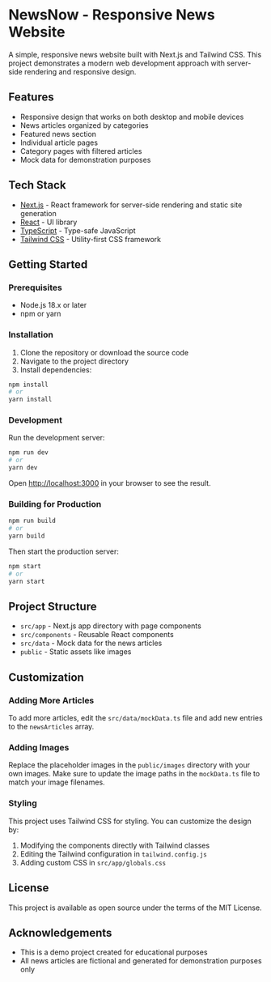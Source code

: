 # NewsNow - Responsive News Website

A simple, responsive news website built with Next.js and Tailwind CSS. This project demonstrates a modern web development approach with server-side rendering and responsive design.

## Features

- Responsive design that works on both desktop and mobile devices
- News articles organized by categories
- Featured news section
- Individual article pages
- Category pages with filtered articles
- Mock data for demonstration purposes

## Tech Stack

- [Next.js](https://nextjs.org/) - React framework for server-side rendering and static site generation
- [React](https://reactjs.org/) - UI library
- [TypeScript](https://www.typescriptlang.org/) - Type-safe JavaScript
- [Tailwind CSS](https://tailwindcss.com/) - Utility-first CSS framework

## Getting Started

### Prerequisites

- Node.js 18.x or later
- npm or yarn

### Installation

1. Clone the repository or download the source code
2. Navigate to the project directory
3. Install dependencies:

```bash
npm install
# or
yarn install
```

### Development

Run the development server:

```bash
npm run dev
# or
yarn dev
```

Open [http://localhost:3000](http://localhost:3000) in your browser to see the result.

### Building for Production

```bash
npm run build
# or
yarn build
```

Then start the production server:

```bash
npm start
# or
yarn start
```

## Project Structure

- `src/app` - Next.js app directory with page components
- `src/components` - Reusable React components
- `src/data` - Mock data for the news articles
- `public` - Static assets like images

## Customization

### Adding More Articles

To add more articles, edit the `src/data/mockData.ts` file and add new entries to the `newsArticles` array.

### Adding Images

Replace the placeholder images in the `public/images` directory with your own images. Make sure to update the image paths in the `mockData.ts` file to match your image filenames.

### Styling

This project uses Tailwind CSS for styling. You can customize the design by:

1. Modifying the components directly with Tailwind classes
2. Editing the Tailwind configuration in `tailwind.config.js`
3. Adding custom CSS in `src/app/globals.css`

## License

This project is available as open source under the terms of the MIT License.

## Acknowledgements

- This is a demo project created for educational purposes
- All news articles are fictional and generated for demonstration purposes only
